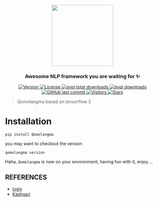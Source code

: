<p align="center">
    <img width="200" src="https://cdn.jsdelivr.net/gh/szj2ys/Qomolangma/Qomolangma/logo.png"/>
</p>

<h3 align="center">
    <p>Awesome NLP framework you are waiting for ✨</p>
</h3>


<p align="center">
    <a href="https://python.org/pypi/Qomolangma">
        <img src="https://badge.fury.io/py/Qomolangma.svg" alt="Version"/>
    </a>
    <a href="https://python.org/pypi/Qomolangma">
        <img src="https://img.shields.io/pypi/l/Qomolangma.svg?color=orange" alt="License"/>
    </a>
    <a href="https://python.org/pypi/Qomolangma">
        <img src="https://static.pepy.tech/badge/Qomolangma?color=blue" alt="pypi total downloads"/>
    </a>
    <a href="https://python.org/pypi/Qomolangma">
        <img src="https://img.shields.io/pypi/dm/Qomolangma?color=blue" alt="pypi downloads"/>
    </a>
    <a href="https://python.org/pypi/Qomolangma">
        <img src="https://img.shields.io/github/last-commit/szj2ys/Qomolangma?color=blue" alt="GitHub last commit"/>
    </a>
    <a href="https://github.com/szj2ys/Qomolangma">
        <img src="https://visitor-badge.glitch.me/badge?page_id=szj2ys.Qomolangma" alt="Visitors"/>
    </a>
    <a href="https://github.com/szj2ys/Qomolangma">
        <img src="https://img.shields.io/github/stars/szj2ys/Qomolangma?style=social" alt="Stars"/>
    </a>
</p>

> Qomolangma based on tensorflow 2

# Installation
```shell
pip install Qomolangma
```
you may want to checkout the version
```shell
qomolangma version
```
Haha, `Qomolangma` is now on your environment, having fun with it, enjoy ...


## REFERENCES
- [logly](https://www.logoly.pro/)
- [Kashgari](https://github.com/BrikerMan/Kashgari/)






